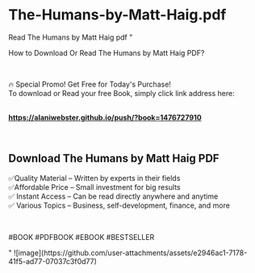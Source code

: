 # The-Humans-by-Matt-Haig.pdf
Read The Humans by Matt Haig pdf
"<p>How to Download Or Read The Humans by Matt Haig PDF?</p>
<p>&nbsp;</p>
<p>&#128293;  Special Promo! Get Free for Today's Purchase!<br />To download or Read your free Book, simply click link address here:&nbsp;<br />&nbsp;</p>
<p><a href=""https://alaniwebster.github.io/push/?book=1476727910""><strong>https://alaniwebster.github.io/push/?book=1476727910</strong></a></p>
<p>&nbsp;</p>
<h2>Download The Humans by Matt Haig PDF</h2>
<p>&#x2705;Quality Material &ndash; Written by experts in their fields<br />&#x2705;Affordable Price &ndash; Small investment for big results<br />&#x2705; Instant Access &ndash; Can be read directly anywhere and anytime<br />&#x2705; Various Topics &ndash; Business, self-development, finance, and more</p>
<p>&nbsp;</p>
<p>#BOOK #PDFBOOK #EBOOK #BESTSELLER</p>
"
![image](https://github.com/user-attachments/assets/e2946ac1-7178-41f5-ad77-07037c3f0d77)
